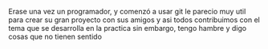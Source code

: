 Erase una vez un programador, y comenzó a usar git
le parecio muy util para crear su gran proyecto con sus amigos y 
asi todos contribuimos con el tema que se desarrolla en la practica
sin embargo, tengo hambre y digo cosas que no tienen sentido 
